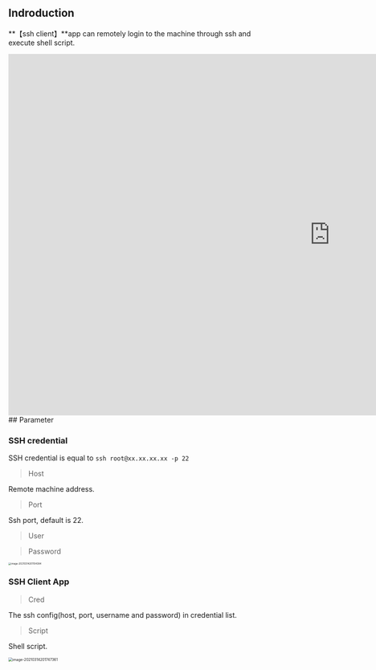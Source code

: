 ## Indroduction
**【ssh client】**app can remotely login to the machine through ssh and execute shell script.

<iframe 
    width="1280" 
    height="720" 
    src="https://www.youtube.com/embed/Nt8eoQW3c54"  frameborder="0" 
    allow="accelerometer; autoplay; encrypted-media; gyroscope; picture-in-picture" 
    allowfullscreen>
    </iframe>
## Parameter

### SSH credential

SSH credential is equal to ```ssh root@xx.xx.xx.xx -p 22 ```

> Host

Remote machine address.

> Port

Ssh port, default is 22.

> User

> Password

<img src="https://public-pic-1251784084.cos.ap-guangzhou.myqcloud.com/image-20210314201104384.png" alt="image-20210314201104384" style="zoom: 33%;" />

### SSH Client App

> Cred

The ssh config(host, port, username and password) in credential list.

> Script

Shell script.

<img src="https://public-pic-1251784084.cos.ap-guangzhou.myqcloud.com/image-20210314201747361.png" alt="image-20210314201747361" style="zoom:50%;" />